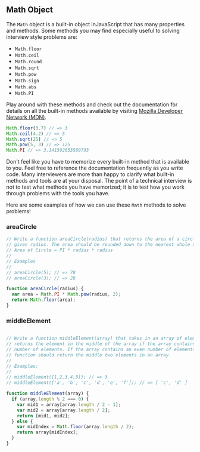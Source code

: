 ## Math Object

The `Math` object is a built-in object inJavaScript that has many properties and
methods. Some methods you may find especially useful to solving interview style
problems are:

+ `Math.floor`
+ `Math.ceil`
+ `Math.round`
+ `Math.sqrt`
+ `Math.pow`
+ `Math.sign`
+ `Math.abs`
+ `Math.PI`

Play around with these methods and check out the documentation for details on all
the built-in methods available by visiting [Mozilla Developer Network (MDN)][mdn].

```js
Math.floor(3.7) // => 3
Math.ceil(4.2) // => 5
Math.sqrt(25) // => 5
Math.pow(5, 3) // => 125
Math.PI // => 3.141592653589793
```

Don't feel like you have to memorize every built-in method that is available to you.
Feel free to reference the documentation frequently as you write code. Many
interviewers are more than happy to clarify what built-in methods and tools are at
your disposal. The point of a technical interview is not to test what methods
you have memorized; it is to test how you work through problems with the tools you
have.

Here are some examples of how we can use these `Math` methods to solve problems!

### areaCircle

```js
// Write a function areaCircle(radius) that returns the area of a circle with the
// given radius. The area should be rounded down to the nearest whole number.
// Area of Circle = PI * radius * radius
//
// Examples
//
// areaCircle(5); // => 78
// areaCircle(3); // => 28

function areaCircle(radius) {
  var area = Math.PI * Math.pow(radius, 2);
  return Math.floor(area);
}
```

### middleElement

```js

// Write a function middleElement(array) that takes in an array of elements and
// returns the element in the middle of the array if the array contains an odd
// number of elements. If the array contains an even number of elements, the
// function should return the middle two elements in an array.
//
// Examples:
//
// middleElement([1,2,3,4,5]); // => 3
// middleElement(['a', 'b', 'c', 'd', 'e', 'f']); // => [ 'c', 'd' ]

function middleElement(array) {
  if (array.length % 2 === 0) {
    var mid1 = array[array.length / 2 - 1];
    var mid2 = array[array.length / 2];
    return [mid1, mid2];
  } else {
    var midIndex = Math.floor(array.length / 2);
    return array[midIndex];
  }
}
```


[mdn]: https://developer.mozilla.org/en-US/docs/Web/JavaScript/Reference/Global_Objects/Math
